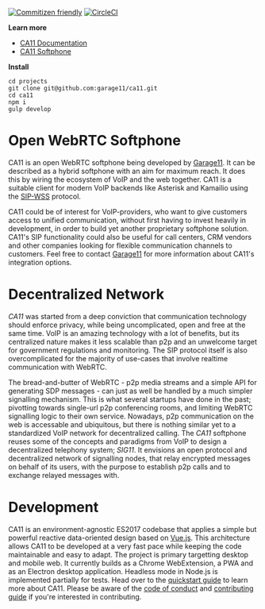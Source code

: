 [![Commitizen friendly](https://img.shields.io/badge/commitizen-friendly-brightgreen.svg)](http://commitizen.github.io/cz-cli/)
[![CircleCI](https://circleci.com/gh/garage11/ca11/tree/develop.svg?style=svg)](https://circleci.com/gh/garage11/ca11/tree/develop)

**Learn more**
* [CA11 Documentation](https://docs.ca11.io)
* [CA11 Softphone](https://ca11.io/)


**Install**

    cd projects
    git clone git@github.com:garage11/ca11.git
    cd ca11
    npm i
    gulp develop


# Open WebRTC Softphone
CA11 is an open WebRTC softphone being developed by [Garage11](https://garage11.tech).
It can be described as a hybrid softphone with an aim for maximum reach. It does this
by wiring the ecosystem of VoIP and the web together. CA11 is a suitable client for
modern VoIP backends like Asterisk and Kamailio using the [SIP-WSS](https://tools.ietf.org/html/rfc7118) protocol.

CA11 could be of interest for VoIP-providers, who want to give customers
access to unified communication, without first having to invest heavily in
development, in order to build yet another proprietary softphone solution.
CA11's SIP functionality could also be useful for call centers,
CRM vendors and other companies looking for flexible communication
channels to customers. Feel free to contact [Garage11](mailto:jeroen@garage11.tech)
for more information about CA11's integration options.


# Decentralized Network
*CA11* was started from a deep conviction that communication technology should
enforce privacy, while being uncomplicated, open and free at the same time.
VoIP is an amazing technology with a lot of benefits, but its centralized
nature makes it less scalable than p2p and an unwelcome target for government
regulations and monitoring. The SIP protocol itself is also overcomplicated
for the majority of use-cases that involve realtime communication with WebRTC.

The bread-and-butter of WebRTC - p2p media streams and a simple API
for generating SDP messages - can just as well be handled by a much simpler
signalling mechanism. This is what several startups have done in the past;
pivotting towards single-url p2p conferencing rooms, and limiting WebRTC
signalling logic to their own service. Nowadays, p2p communication on the
web is accessable and ubiquitous, but there is nothing similar yet to a
standardized VoIP network for decentralized calling. The *CA11* softphone
reuses some of the concepts and paradigms from VoIP to design a
decentralized telephony system; *SIG11*. It envisions an open protocol
and decentralized network of signalling nodes, that relay encrypted
messages on behalf of its users, with the purpose to establish p2p
calls and to exchange relayed messages with.


# Development
CA11 is an environment-agnostic ES2017 codebase that applies a simple
but powerful reactive data-oriented design based on [Vue.js](https://vuejs.org/).
This architecture allows CA11 to be developed at a very fast pace while keeping
the code maintainable and easy to adapt. The project is primary targetting desktop
and mobile web. It currently builds as a Chrome WebExtension, a PWA and as an
Electron desktop application. Headless mode in Node.js is implemented partially
for tests. Head over to the [quickstart guide](https://ca11.io/developer/introduction)
to learn more about CA11. Please be aware of the [code of conduct](https://github.com/garage11/ca11/blob/develop/.github/CODE_OF_CONDUCT.md)
and [contributing guide](https://github.com/garage11/ca11/blob/develop/.github/CONTRIBUTING.md) if you're interested in contributing.


